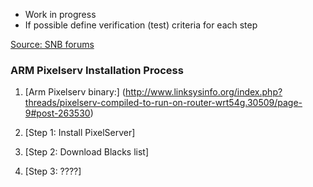 * Work in progress
* If possible define verification (test) criteria for each step

[Source: SNB forums](http://www.snbforums.com/threads/pixelserv-a-better-one-pixel-webserver-for-adblock.26114/)

### ARM Pixelserv Installation Process
1. [Arm Pixelserv binary:] (http://www.linksysinfo.org/index.php?threads/pixelserv-compiled-to-run-on-router-wrt54g.30509/page-9#post-263530)

2. [Step 1: Install PixelServer]
3. [Step 2: Download Blacks list]
4. [Step 3: ????]